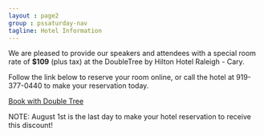 ```yaml
---
layout : page2
group : pssaturday-nav
tagline: Hotel Information
---
```


We are pleased to provide our speakers and attendees with a special room rate of **$109** (plus tax) at the DoubleTree by Hilton Hotel Raleigh - Cary.

Follow the link below to reserve your room online, or call the hotel at 919-377-0440 to make your reservation today.

[Book with Double Tree](https://doubletree.hilton.com/en/dt/groups/personalized/R/RDUAYDT-PSB-20190920/index.jhtml?WT.mc_id=POG)

NOTE: August 1st is the last day to make your hotel reservation to receive this discount!
